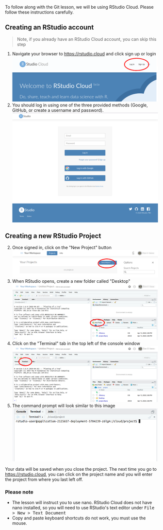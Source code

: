 To follow along with the Git lesson, we will be using RStudio Cloud. Please 
follow these instructions carefully.


## Creating an RStudio account

> Note, if you already have an RStudio Cloud account, you can skip this step

1. Navigate your browser to <https://rstudio.cloud> and click sign up or login
  ![Login screen for RStudio Cloud](img/login-rstudio.png)
2. You should log in using one of the three provided methods (Google,
   GitHub, or create a username and password).
   ![RStudio Cloud login screen](img/rstudio-login.png)

## Creating a new RStudio Project

2. Once signed in, click on the "New Project" button
  ![New Project for RStudio Cloud](img/rstudio-new-project.png)
3. When RStudio opens, create a new folder called "Desktop"
  ![Create new folder](img/rstudio-first.png)
4. Click on the "Terminal" tab in the top left of the console window
  ![Click on Terminal tab](img/rstudio-terminal.png)
5. The command prompt will look similar to this image
  ![RStudio command prompt](img/rstudio-cmd.png)

Your data will be saved when you close the project. The next time you go to
<https://rstudio.cloud>, you can click on the project name and you will enter
the project from where you last left off. 

### Please note

 - The lesson will instruct you to use nano. RStudio Cloud does not have nano
   installed, so you will need to use RStudio's text editor under
   <kbd>File > New > Text Document</kbd>
 - Copy and paste keyboard shortcuts do not work, you must use the mouse.

